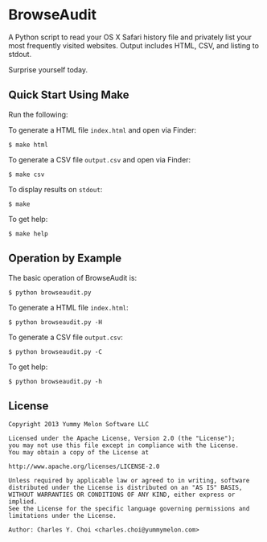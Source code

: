 # BrowseAudit

A Python script to read your OS X Safari history file and privately list your most frequently visited websites. Output includes HTML, CSV, and listing to stdout.

Surprise yourself today. 


## Quick Start Using Make

Run the following:

To generate a HTML file `index.html` and open via Finder:

    $ make html

To generate a CSV file `output.csv` and open via Finder:

    $ make csv
    
To display results on `stdout`:

    $ make 
    
To get help:

    $ make help


## Operation by Example

The basic operation of BrowseAudit is:

    $ python browseaudit.py 
    
To generate a HTML file `index.html`:

    $ python browseaudit.py -H
    
To generate a CSV file `output.csv`:

    $ python browseaudit.py -C

To get help: 

    $ python browseaudit.py -h


## License

    Copyright 2013 Yummy Melon Software LLC

    Licensed under the Apache License, Version 2.0 (the "License");
    you may not use this file except in compliance with the License.
    You may obtain a copy of the License at

    http://www.apache.org/licenses/LICENSE-2.0

    Unless required by applicable law or agreed to in writing, software
    distributed under the License is distributed on an "AS IS" BASIS,
    WITHOUT WARRANTIES OR CONDITIONS OF ANY KIND, either express or implied.
    See the License for the specific language governing permissions and
    limitations under the License.

    Author: Charles Y. Choi <charles.choi@yummymelon.com>








